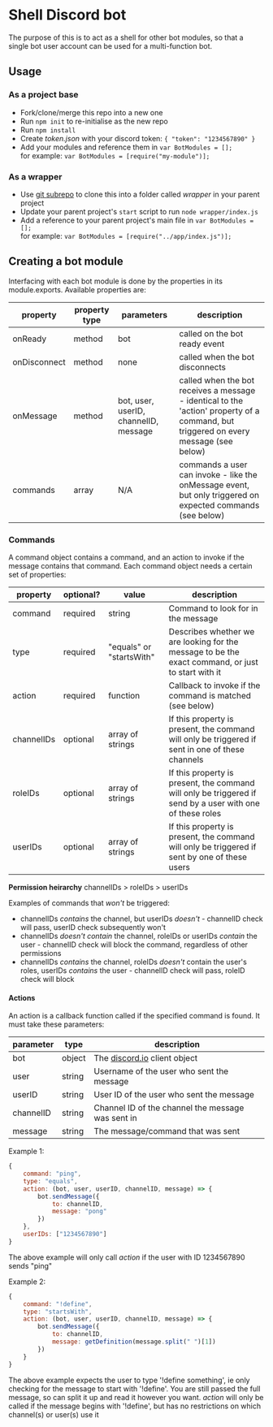 # Shell Discord bot

The purpose of this is to act as a shell for other bot modules, so that a single bot user account can be used for a multi-function bot.

## Usage

### As a project base
- Fork/clone/merge this repo into a new one
- Run `npm init` to re-initialise as the new repo
- Run `npm install`
- Create *token.json* with your discord token: `{ "token": "1234567890" }`
- Add your modules and reference them in `var BotModules = [];`  
	for example: `var BotModules = [require("my-module")];`

### As a wrapper
- Use [git subrepo](https://github.com/ingydotnet/git-subrepo) to clone this into a folder called *wrapper* in your parent project
- Update your parent project's `start` script to run `node wrapper/index.js`
- Add a reference to your parent project's main file in `var BotModules = [];`  
	for example: `var BotModules = [require("../app/index.js")];`

## Creating a bot module

Interfacing with each bot module is done by the properties in its module.exports. Available properties are:

| property     | property type | parameters                            | description                                                                                                                          |
|--------------|---------------|---------------------------------------|--------------------------------------------------------------------------------------------------------------------------------------|
| onReady      | method        | bot                                   | called on the bot ready event                                                                                                        |
| onDisconnect | method        | none                                  | called when the bot disconnects                                                                                                      |
| onMessage    | method        | bot, user, userID, channelID, message | called when the bot receives a message - identical to the 'action' property of a command, but triggered on every message (see below) |
| commands     | array         | N/A                                   | commands a user can invoke - like the onMessage event, but only triggered on expected commands (see below)                           |

### Commands

A command object contains a command, and an action to invoke if the message contains that command. Each command object needs a certain set of properties:


| property   | optional? | value                    | description                                                                                               |
|------------|-----------|--------------------------|-----------------------------------------------------------------------------------------------------------|
| command    | required  | string                   | Command to look for in the message                                                                        |
| type       | required  | "equals" or "startsWith" | Describes whether we are looking for the message to be the exact command, or just to start with it        |
| action     | required  | function                 | Callback to invoke if the command is matched (see below)                                                  |
| channelIDs | optional  | array of strings         | If this property is present, the command will only be triggered if sent in one of these channels          |
| roleIDs    | optional  | array of strings         | If this property is present, the command will only be triggered if send by a user with one of these roles |
| userIDs    | optional  | array of strings         | If this property is present, the command will only be triggered if sent by one of these users             |

**Permission heirarchy**
channelIDs > roleIDs > userIDs  

Examples of commands that *won't* be triggered:
- channelIDs *contains* the channel, but userIDs *doesn't* - channelID check will pass, userID check subsequently won't
- channelIDs *doesn't contain* the channel, roleIDs or userIDs *contain* the user - channelID check will block the command, regardless of other permissions
- channelIDs *contains* the channel, roleIDs *doesn't* contain the user's roles, userIDs *contains* the user - channelID check will pass, roleID check will block


#### Actions

An action is a callback function called if the specified command is found. It must take these parameters:

| parameter | type   | description                                                          |
|-----------|--------|----------------------------------------------------------------------|
| bot       | object | The [discord.io](https://github.com/izy521/discord.io) client object |
| user      | string | Username of the user who sent the message                            |
| userID    | string | User ID of the user who sent the message                             |
| channelID | string | Channel ID of the channel the message was sent in                    |
| message   | string | The message/command that was sent                                    |

Example 1:

```JavaScript
{
	command: "ping",
	type: "equals",
	action: (bot, user, userID, channelID, message) => {
		bot.sendMessage({
			to: channelID,
			message: "pong"
		})
	},
	userIDs: ["1234567890"]
}
```

The above example will only call *action* if the user with ID 1234567890 sends "ping"

Example 2:

```JavaScript
{
	command: "!define",
	type: "startsWith",
	action: (bot, user, userID, channelID, message) => {
		bot.sendMessage({
			to: channelID,
			message: getDefinition(message.split(" ")[1])
		})
	}
}
```

The above example expects the user to type '!define something', ie only checking for the message to start with '!define'. You are still passed the full message, so can split it up and read it however you want.
*action* will only be called if the message begins with '!define', but has no restrictions on which channel(s) or user(s) use it
